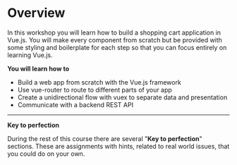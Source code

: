# Overview

In this workshop you will learn how to build a shopping cart application in
Vue.js. You will make every component from scratch but be provided with some styling and boilerplate for each step so that you can focus entirely on learning Vue.js.

**You will learn how to**
 * Build a web app from scratch with the Vue.js framework
 * Use vue-router to route to different parts of your app
 * Create a unidirectional flow with vuex to separate data and presentation
 * Communicate with a backend REST API

---

**Key to perfection**

During the rest of this course there are several "**Key to perfection**" sections.
These are assignments with hints, related to real world issues, that you could do on your own.
